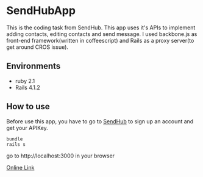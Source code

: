 
SendHubApp
====

This is the coding task from SendHub. This app uses it's APIs to implement adding contacts, editing contacts and send message.
I used backbone.js as front-end framework(written in coffeescript) and Rails as a proxy server(to get around CROS issue).

Environments
-
* ruby 2.1
* Rails 4.1.2

How to use
-
Before use this app, you have to go to [SendHub](https://www.sendhub.com) to sign up an account and get your APIKey.
```
bundle 
rails s
```
go to http://localhost:3000 in your browser

[Online Link](http://sendapp.joeyhu.info/)




